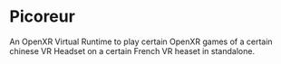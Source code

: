 # Picoreur
An OpenXR Virtual Runtime to play certain OpenXR games of a certain chinese VR Headset on a certain French VR heaset in standalone.
